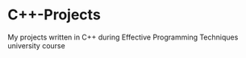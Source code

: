 # C++-Projects

My projects written in C++ during Effective Programming Techniques university course
